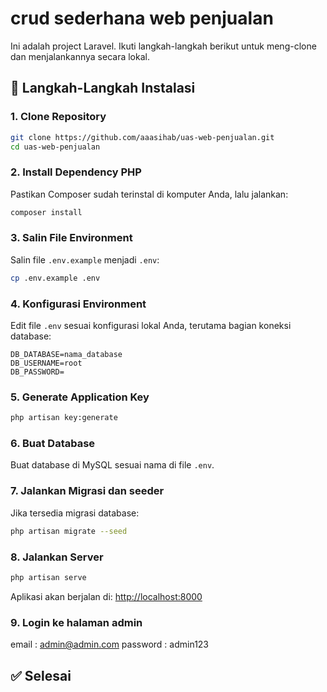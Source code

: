 # crud sederhana web penjualan

Ini adalah project Laravel. Ikuti langkah-langkah berikut untuk meng-clone dan menjalankannya secara lokal.

## 🚀 Langkah-Langkah Instalasi

### 1. Clone Repository

```bash
git clone https://github.com/aaasihab/uas-web-penjualan.git
cd uas-web-penjualan
```

### 2. Install Dependency PHP

Pastikan Composer sudah terinstal di komputer Anda, lalu jalankan:

```bash
composer install
```

### 3. Salin File Environment

Salin file `.env.example` menjadi `.env`:

```bash
cp .env.example .env
```

### 4. Konfigurasi Environment

Edit file `.env` sesuai konfigurasi lokal Anda, terutama bagian koneksi database:

```env
DB_DATABASE=nama_database
DB_USERNAME=root
DB_PASSWORD=
```

### 5. Generate Application Key

```bash
php artisan key:generate
```

### 6. Buat Database

Buat database di MySQL sesuai nama di file `.env`.

### 7. Jalankan Migrasi dan seeder 

Jika tersedia migrasi database:

```bash
php artisan migrate --seed
```

### 8. Jalankan Server

```bash
php artisan serve
```

Aplikasi akan berjalan di: [http://localhost:8000](http://localhost:8000)

### 9. Login ke halaman admin

email : admin@admin.com
password : admin123

## ✅ Selesai


